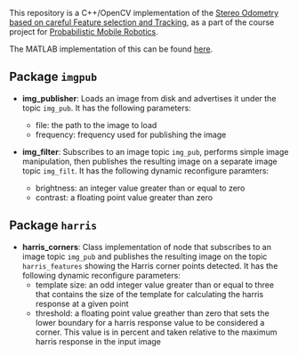 This repository is a C++/OpenCV implementation of the [Stereo Odometry based on careful Feature selection and Tracking](https://ieeexplore.ieee.org/iel7/7320493/7324045/07324219.pdf), as a part of the course project for [Probabilistic Mobile Robotics](http://home.iitk.ac.in/~gpandey/ee_698g.html).

The MATLAB implementation of this can be found [here](https://github.com/Mayankm96/Stereo-Odometry-SOFT).

## Package `imgpub`

* __img_publisher__: Loads an image from disk and advertises it
under the topic `img_pub`. It has the following parameters:
	* file: the path to the image to load
	* frequency: frequency used for publishing the image 

* __img_filter__: Subscribes to an image topic `img_pub`, performs simple image manipulation, then publishes the resulting image on a separate image topic `img_filt`. It has the following dynamic reconfigure paramters:
	* brightness: an integer value greater than or equal to zero
	* contrast: a floating point value greater than zero

## Package `harris`

* __harris_corners__: Class implementation of node that subscribes to an image topic `img_pub` and publishes the resulting image on the topic `harris_features` showing the Harris corner points detected. It has the following dynamic reconfigure parameters:
	* template size: an odd integer value greater than or equal to three that contains the size of the template for calculating the harris response at a given point
	* threshold: a floating point value greather than zero that sets the lower boundary for a harris response value to be considered a corner. This value is in percent and taken relative to the maximum harris response in the input image
